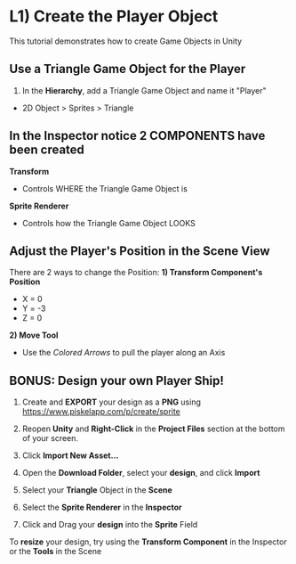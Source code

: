 # L1) Create the Player Object

This tutorial demonstrates how to create Game Objects in Unity

## Use a Triangle Game Object for the Player

1. In the **Hierarchy**, add a Triangle Game Object and name it "Player"

- 2D Object > Sprites > Triangle

## In the Inspector notice 2 COMPONENTS have been created

**Transform**

- Controls WHERE the Triangle Game Object is

**Sprite Renderer**

- Controls how the Triangle Game Object LOOKS

## Adjust the Player's Position in the Scene View

There are 2 ways to change the Position:
**1) Transform Component's Position**

- X = 0
- Y = -3
- Z = 0

**2) Move Tool**

- Use the _Colored Arrows_ to pull the player along an Axis

## BONUS: Design your own Player Ship!

1. Create and **EXPORT** your design as a **PNG** using https://www.piskelapp.com/p/create/sprite

2. Reopen **Unity** and **Right-Click** in the **Project Files** section at the bottom of your screen.
3. Click **Import New Asset...**
4. Open the **Download Folder**, select your **design**, and click **Import**
5. Select your **Triangle** Object in the **Scene**
6. Select the **Sprite Renderer** in the **Inspector**
7. Click and Drag your **design** into the **Sprite** Field

To **resize** your design, try using the **Transform Component** in the Inspector or the **Tools** in the Scene
